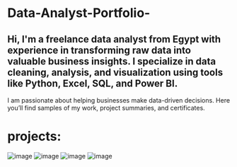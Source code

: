 # Data-Analyst-Portfolio-
## Hi, I'm a freelance data analyst from Egypt with experience in transforming raw data into valuable business insights. I specialize in data cleaning, analysis, and visualization using tools like Python, Excel, SQL, and Power BI.

I am passionate about helping businesses make data-driven decisions. Here you’ll find samples of my work, project summaries, and certificates.

# projects:
![image](https://github.com/user-attachments/assets/e8b225a3-0c2e-48cd-a73a-7e52b5db9cdc)
![image](https://github.com/user-attachments/assets/682c6308-c8d2-4f46-be17-ed5d533cc080)
![image](https://github.com/user-attachments/assets/43347f1b-0d61-49c6-8fbf-29bdd7d6e860)
![image](https://github.com/user-attachments/assets/182e3eeb-5f60-4dd1-b2da-720858bf9503)




